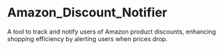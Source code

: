 # Amazon_Discount_Notifier
A tool to track and notify users of Amazon product discounts, enhancing shopping efficiency by alerting users when prices drop.
